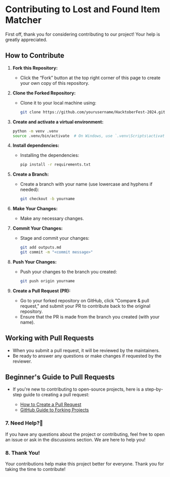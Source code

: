 
# Contributing to Lost and Found Item Matcher

First off, thank you for considering contributing to our project! Your help is greatly appreciated.

## How to Contribute


1. **Fork this Repository:**
   - Click the “Fork” button at the top right corner of this page to create your own copy of this repository.

2. **Clone the Forked Repository:**
   - Clone it to your local machine using:
     ```bash
     git clone https://github.com/yourusername/HacktoberFest-2024.git
     ```

3. **Create and activate a virtual environment:**

    ```bash
    python -m venv .venv
    source .venv/bin/activate  # On Windows, use `.venv\Scripts\activate`
    ```

4. **Install dependencies:**
   - Installing the dependencies:
     ```bash
     pip install -r requirements.txt
     ```

5. **Create a Branch:**
   - Create a branch with your name (use lowercase and hyphens if needed):
     ```bash
     git checkout -b yourname
     ```

6. **Make Your Changes:**
   - Make any necessary changes.

7. **Commit Your Changes:**
   - Stage and commit your changes:
     ```bash
     git add outputs.md
     git commit -m "<commit message>"
     ```

8. **Push Your Changes:**
   - Push your changes to the branch you created:
     ```bash
     git push origin yourname
     ```

9. **Create a Pull Request (PR):**
   - Go to your forked repository on GitHub, click "Compare & pull request," and submit your PR to contribute back to the original repository.
   - Ensure that the PR is made from the branch you created (with your name).

## Working with Pull Requests

- When you submit a pull request, it will be reviewed by the maintainers.
- Be ready to answer any questions or make changes if requested by the reviewer.

## Beginner's Guide to Pull Requests

- If you're new to contributing to open-source projects, here is a step-by-step guide to creating a pull request:

    - [How to Create a Pull Request](https://docs.github.com/en/pull-requests/collaborating-with-pull-requests/proposing-changes-to-your-work-with-pull-requests/creating-a-pull-request)
    - [GitHub Guide to Forking Projects](https://docs.github.com/en/pull-requests/collaborating-with-pull-requests/working-with-forks/fork-a-repo)


### 7. Need Help?🤔

If you have any questions about the project or contributing, feel free to open an issue or ask in the discussions section. We are here to help you!

### 8. Thank You!

Your contributions help make this project better for everyone. Thank you for taking the time to contribute!